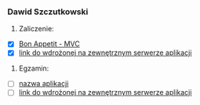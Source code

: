 ### Dawid Szczutkowski

1. Zaliczenie:
 - [x] [Bon Appetit - MVC]()
 - [x] [link do wdrożonej na zewnętrznym serwerze aplikacji](https://projekt-rails-davethehamster.c9users.io)
1. Egzamin:
 - [ ] [nazwa aplikacji](egzamin)
 - [ ] [link do wdrożonej na zewnętrznym serwerze aplikacji](/)
